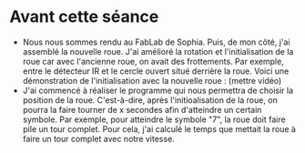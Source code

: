 # Avant cette séance
* Nous nous sommes rendu au FabLab de Sophia. Puis, de mon côté, j'ai assemblé la nouvelle roue.
J'ai amélioré la rotation et l'initialisation de la roue car avec l'ancienne roue, on avait des frottements. Par exemple, entre le détecteur IR et le cercle ouvert situé derrière la roue. Voici une démonstration de l'initialisation avec la nouvelle roue : (mettre vidéo)
* J'ai commencé à réaliser le programme qui nous permettra de choisir la position de la roue. C'est-à-dire, après l'initioalisation de la roue, on pourra la faire tourner de x secondes afin d'atteindre un certain symbole. Par exemple, pour atteindre le symbole "7", la roue doit faire pile un tour complet. Pour cela, j'ai calculé le temps que mettait la roue à faire un tour complet avec notre vitesse. 
